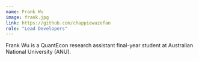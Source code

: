 ```yaml
---
name: Frank Wu
image: frank.jpg
link: https://github.com/chappiewuzefan
role: "Lead Developers"
---
```

Frank Wu is a QuantEcon research assistant final-year student at Australian National University (ANU).